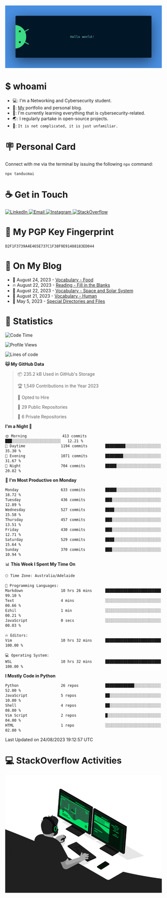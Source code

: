<p align="center"><img src="assets/banner.png" /></p>

[//]: ![](https://github.com/tanducmai/tanducmai/actions/workflows/waka-stats.yml/badge.svg)
[//]: ![](https://github.com/tanducmai/tanducmai/actions/workflows/latest-blogs.yml/badge.svg)
[//]: ![](https://github.com/tanducmai/tanducmai/actions/workflows/stackoverflow-activities.yml/badge.svg)

# $ whoami

- 💻: I'm a Networking and Cybersecurity student.
- 🔭: [My](https://tanducmai.com/) portfolio and personal blog.
- 🌱: I'm currently learning everything that is cybersecurity-related.
- 🌏: I regularly partake in open-source projects.
- 💬: `It is not complicated, it is just unfamiliar.`

# 🪧 Personal Card

Connect with me via the terminal by issuing the following `npx` command:

```bash
npx tanducmai
```

# ☕ Get in Touch

<a target="_blank" href="https://www.linkedin.com/in/tanducmai/">
  <img alt="LinkedIn" src="https://img.shields.io/badge/LinkedIn-0077B5?style=for-the-badge&logo=linkedin&logoColor=white" />
</a>
<a target="_blank" href="mailto:henryfromvietnam@gmail.com">
  <img alt="Email" src="https://img.shields.io/badge/Gmail-D14836?style=for-the-badge&logo=gmail&logoColor=white" />
</a>
<a target="_blank" href="https://www.instagram.com/henry.maii/">
  <img alt="Instagram" src="https://img.shields.io/badge/Instagram-E4405F?style=for-the-badge&logo=instagram&logoColor=white" />
</a>
<a target="_blank" href="https://stackoverflow.com/users/16999206/tanducmai">
  <img alt="StackOverflow" src="https://img.shields.io/static/v1?message=Stackoverflow&logo=stackoverflow&label=&color=FE7A16&logoColor=white&labelColor=&style=for-the-badge" />
</a>

# 🔐 My PGP Key Fingerprint

`D2F1F3739A4E465E737C1F38F9E91488183ED044`

# 📜 On My Blog

<!-- BLOG-POST-LIST:START -->
 - 💯 August 24, 2023 - [Vocabulary - Food](https://tanducmai.com/posts/glossaries/vocabulary-food/)
 - 🔥 August 22, 2023 - [Reading - Fill in the Blanks](https://tanducmai.com/posts/glossaries/rfib/)
 - 💫 August 22, 2023 - [Vocabulary - Space and Solar System](https://tanducmai.com/posts/glossaries/vocabulary-space-and-solar-system/)
 - 🚀 August 21, 2023 - [Vocabulary - Human](https://tanducmai.com/posts/glossaries/vocabulary-human/)
 - 🌮 May 5, 2023 - [Special Directories and Files](https://tanducmai.com/posts/systems-administration/special-directories-and-files/)<!-- BLOG-POST-LIST:END -->

# 🔢 Statistics

<!--START_SECTION:waka-->
![Code Time](http://img.shields.io/badge/Code%20Time-112%20hrs%2018%20mins-blue)

![Profile Views](http://img.shields.io/badge/Profile%20Views-7-blue)

![Lines of code](https://img.shields.io/badge/From%20Hello%20World%20I%27ve%20Written-9.1%20million%20lines%20of%20code-blue)

**🐱 My GitHub Data** 

> 📦 235.2 kB Used in GitHub's Storage 
 > 
> 🏆 1,549 Contributions in the Year 2023
 > 
> 💼 Opted to Hire
 > 
> 📜 29 Public Repositories 
 > 
> 🔑 6 Private Repositories 
 > 
**I'm a Night 🦉** 

```text
🌞 Morning                413 commits         ███░░░░░░░░░░░░░░░░░░░░░░   12.21 % 
🌆 Daytime                1194 commits        █████████░░░░░░░░░░░░░░░░   35.30 % 
🌃 Evening                1071 commits        ████████░░░░░░░░░░░░░░░░░   31.67 % 
🌙 Night                  704 commits         █████░░░░░░░░░░░░░░░░░░░░   20.82 % 
```
📅 **I'm Most Productive on Monday** 

```text
Monday                   633 commits         █████░░░░░░░░░░░░░░░░░░░░   18.72 % 
Tuesday                  436 commits         ███░░░░░░░░░░░░░░░░░░░░░░   12.89 % 
Wednesday                527 commits         ████░░░░░░░░░░░░░░░░░░░░░   15.58 % 
Thursday                 457 commits         ███░░░░░░░░░░░░░░░░░░░░░░   13.51 % 
Friday                   430 commits         ███░░░░░░░░░░░░░░░░░░░░░░   12.71 % 
Saturday                 529 commits         ████░░░░░░░░░░░░░░░░░░░░░   15.64 % 
Sunday                   370 commits         ███░░░░░░░░░░░░░░░░░░░░░░   10.94 % 
```


📊 **This Week I Spent My Time On** 

```text
🕑︎ Time Zone: Australia/Adelaide

💬 Programming Languages: 
Markdown                 10 hrs 26 mins      █████████████████████████   99.10 % 
Text                     4 mins              ░░░░░░░░░░░░░░░░░░░░░░░░░   00.66 % 
Ezhil                    1 min               ░░░░░░░░░░░░░░░░░░░░░░░░░   00.21 % 
JavaScript               0 secs              ░░░░░░░░░░░░░░░░░░░░░░░░░   00.03 % 

🔥 Editors: 
Vim                      10 hrs 32 mins      █████████████████████████   100.00 % 

💻 Operating System: 
WSL                      10 hrs 32 mins      █████████████████████████   100.00 % 
```

**I Mostly Code in Python** 

```text
Python                   26 repos            █████████████░░░░░░░░░░░░   52.00 % 
JavaScript               5 repos             ██░░░░░░░░░░░░░░░░░░░░░░░   10.00 % 
Shell                    4 repos             ██░░░░░░░░░░░░░░░░░░░░░░░   08.00 % 
Vim Script               2 repos             █░░░░░░░░░░░░░░░░░░░░░░░░   04.00 % 
HTML                     1 repo              ░░░░░░░░░░░░░░░░░░░░░░░░░   02.00 % 
```




 Last Updated on 24/08/2023 19:12:57 UTC
<!--END_SECTION:waka-->

# 💻 StackOverflow Activities

<!-- STACKOVERFLOW:START -->
<!-- STACKOVERFLOW:END -->

<p align="center"><img src="assets/developer.gif" /></p>
